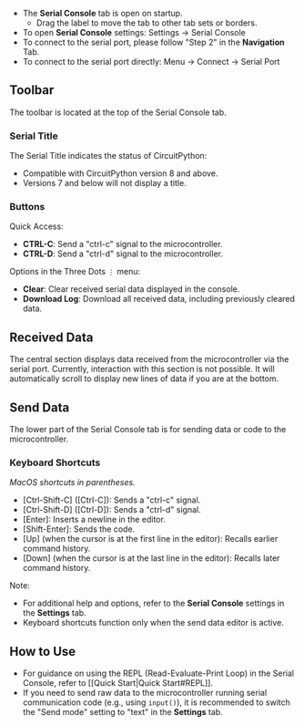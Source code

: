 - The **Serial Console** tab is open on startup.
    - Drag the label to move the tab to other tab sets or borders.
- To open **Serial Console** settings: Settings -> Serial Console
- To connect to the serial port, please follow "Step 2" in the **Navigation** Tab.
- To connect to the serial port directly: Menu -> Connect -> Serial Port

## Toolbar
The toolbar is located at the top of the Serial Console tab.

### Serial Title
The Serial Title indicates the status of CircuitPython:
- Compatible with CircuitPython version 8 and above.
- Versions 7 and below will not display a title.

### Buttons

Quick Access:
- **CTRL-C**: Send a "ctrl-c" signal to the microcontroller.
- **CTRL-D**: Send a "ctrl-d" signal to the microcontroller.

Options in the Three Dots `⋮` menu:
- **Clear**: Clear received serial data displayed in the console.
- **Download Log**: Download all received data, including previously cleared data.

## Received Data
The central section displays data received from the microcontroller via the serial port. Currently, interaction with this section is not possible. It will automatically scroll to display new lines of data if you are at the bottom.

## Send Data
The lower part of the Serial Console tab is for sending data or code to the microcontroller.

### Keyboard Shortcuts
*MacOS shortcuts in parentheses.*

- [Ctrl-Shift-C] ([Ctrl-C]): Sends a "ctrl-c" signal.
- [Ctrl-Shift-D] ([Ctrl-D]): Sends a "ctrl-d" signal.
- [Enter]: Inserts a newline in the editor.
- [Shift-Enter]: Sends the code.
- [Up] (when the cursor is at the first line in the editor): Recalls earlier command history.
- [Down] (when the cursor is at the last line in the editor): Recalls later command history.

Note:
- For additional help and options, refer to the **Serial Console** settings in the **Settings** tab.
- Keyboard shortcuts function only when the send data editor is active.

## How to Use

- For guidance on using the REPL (Read-Evaluate-Print Loop) in the Serial Console, refer to [[Quick Start|Quick Start#REPL]].
- If you need to send raw data to the microcontroller running serial communication code (e.g., using `input()`), it is recommended to switch the "Send mode" setting to "text" in the **Settings** tab.
